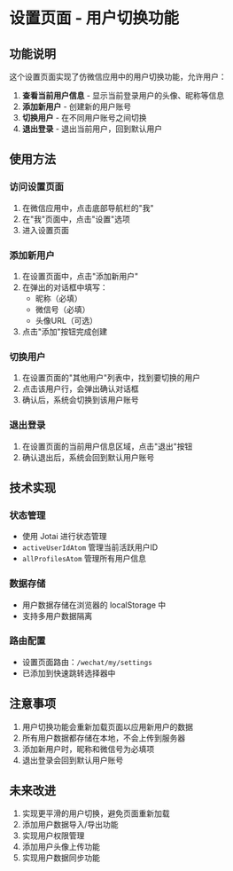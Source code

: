 # 设置页面 - 用户切换功能

## 功能说明

这个设置页面实现了仿微信应用中的用户切换功能，允许用户：

1. **查看当前用户信息** - 显示当前登录用户的头像、昵称等信息
2. **添加新用户** - 创建新的用户账号
3. **切换用户** - 在不同用户账号之间切换
4. **退出登录** - 退出当前用户，回到默认用户

## 使用方法

### 访问设置页面
1. 在微信应用中，点击底部导航栏的"我"
2. 在"我"页面中，点击"设置"选项
3. 进入设置页面

### 添加新用户
1. 在设置页面中，点击"添加新用户"
2. 在弹出的对话框中填写：
   - 昵称（必填）
   - 微信号（必填）
   - 头像URL（可选）
3. 点击"添加"按钮完成创建

### 切换用户
1. 在设置页面的"其他用户"列表中，找到要切换的用户
2. 点击该用户行，会弹出确认对话框
3. 确认后，系统会切换到该用户账号

### 退出登录
1. 在设置页面的当前用户信息区域，点击"退出"按钮
2. 确认退出后，系统会回到默认用户账号

## 技术实现

### 状态管理
- 使用 Jotai 进行状态管理
- `activeUserIdAtom` 管理当前活跃用户ID
- `allProfilesAtom` 管理所有用户信息

### 数据存储
- 用户数据存储在浏览器的 localStorage 中
- 支持多用户数据隔离

### 路由配置
- 设置页面路由：`/wechat/my/settings`
- 已添加到快速跳转选择器中

## 注意事项

1. 用户切换功能会重新加载页面以应用新用户的数据
2. 所有用户数据都存储在本地，不会上传到服务器
3. 添加新用户时，昵称和微信号为必填项
4. 退出登录会回到默认用户账号

## 未来改进

1. 实现更平滑的用户切换，避免页面重新加载
2. 添加用户数据导入/导出功能
3. 实现用户权限管理
4. 添加用户头像上传功能
5. 实现用户数据同步功能 